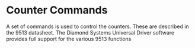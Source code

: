 # Counter Commands

A set of commands is used to control the counters. These are described in the 9513 datasheet. The Diamond Systems Universal Driver software provides full support for the various 9513 functions

